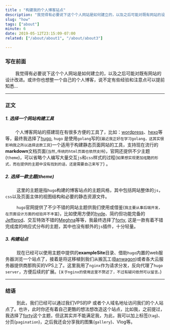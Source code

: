 ```yaml
---
title : "构建我的个人博客站点"
description: "我觉得有必要说下这个个人网站是如何建立的，以及之后可能对既有网站的设计改进。或许你也想整一个自己的个人博客，说不定有些经验和注意点可以提前知悉..."
slug: "how"
tags: ["about"]
minute: 6
date: 2019-05-12T23:15:09-07:00
related: ["/about/about1", "/about/about3"]

---
```



### 写在前面

&nbsp;&nbsp;&nbsp;&nbsp;&nbsp;&nbsp;&nbsp;&nbsp;我觉得有必要说下这个个人网站是如何建立的，以及之后可能对既有网站的设计改进。或许你也想整一个自己的个人博客，说不定有些经验和注意点可以提前知悉...

---

### 正文

#####  1. 选择一个网站构建工具

&nbsp;&nbsp;&nbsp;&nbsp;&nbsp;&nbsp;&nbsp;&nbsp;个人博客网站的搭建现在有很多方便的工具了，比如：[wordpress](https://wordpress.org)、[hexo](https://hexo.io)等等，最终我选择了[hugo](https://gohugo.io), `hugo` 是使用`golang`写的(`最近我正好在学习golang，这其实很影响我之所以选择这款工具`)一个适用于构建静态页面网站的工具，支持现在流行的**markdown**文档页面(`当然,传统的html页面也依然支持`)，官网还提供不少主题(`theme`)，可以省略个人编写大量交互`js`和`css`样式的过程(`如果想实现更加炫酷的形式，而在提供的主题中没有找到的话，还是需要自己来写了`) 。

##### 2. 选择一款主题(theme)

&nbsp;&nbsp;&nbsp;&nbsp;&nbsp;&nbsp;&nbsp;&nbsp;&nbsp;这里的主题是指`hugo`构建的博客站点的主题风格，其中包括网站整体的`js`，`css`以及页面主体的视图结构和必要的静态资源文件。

&nbsp;&nbsp;&nbsp;&nbsp;&nbsp;&nbsp;&nbsp;&nbsp;&nbsp;`hugo`官网提供了不少不错的网站主题供我们使用或借鉴(`我主要从事后端开发，在页面设计方面的经验并不丰富`)，比如使用方便的[hyde](https://themes.gohugo.io/hyde)、简约但功能完备的[Jeffprod](https://themes.gohugo.io/hugo-blog-jeffprod/)、交互特效不错的[Meghna](https://themes.gohugo.io/meghna-hugo/)等等，我最终选择了[forty](https://themes.gohugo.io/theme/forty), 这是一款有着不错完成度的响应式分布的主题，其中也没有额外的`js`插件，十分轻量。

##### 3. 构建站点

&nbsp;&nbsp;&nbsp;&nbsp;&nbsp;&nbsp;&nbsp;&nbsp;&nbsp;现在已经可以使用主题中提供的**exampleSite**目录、借助`hugo`内置的web服务器浏览一个站点了，接着是将这移植到我们从搬瓦工([Banwagon](https://bwh88.net/cart.php))或者各大云服务器提供商那购买的VPS上了。这里我用了`nginx`作为请求分发，反向代理了`hugo server`，方便后续的扩展。(`关于nginx的使用这里不赘述了，不过有疑问依然可以留言。`)

---

### 结语

&nbsp;&nbsp;&nbsp;&nbsp;&nbsp;&nbsp;&nbsp;&nbsp;&nbsp;到此，我们已经可以通过我们VPS的IP 或者个人域名地址访问我们的个人站点了。也许，此时你还有着自己更酷的想法想改造这个站点，比如我，之前提过，我选择了[forty](https://themes.gohugo.io/theme/forty)这个主题，但这其实并不能满足我，为此，我可以加上标签(`tag`)、分页(`pagination`)，之后我还会分享我的图集(`gallery`)、Vlog等。

